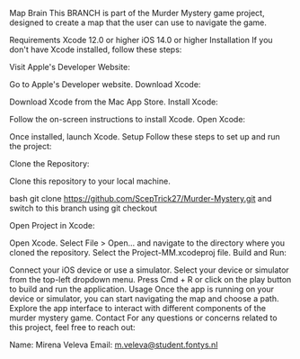 Map Brain
This BRANCH is part of the Murder Mystery game project, designed to create a map that the user can use to navigate the game.

Requirements
Xcode 12.0 or higher
iOS 14.0 or higher
Installation
If you don't have Xcode installed, follow these steps:

Visit Apple's Developer Website:

Go to Apple's Developer website.
Download Xcode:

Download Xcode from the Mac App Store.
Install Xcode:

Follow the on-screen instructions to install Xcode.
Open Xcode:

Once installed, launch Xcode.
Setup
Follow these steps to set up and run the project:

Clone the Repository:

Clone this repository to your local machine.

bash git clone https://github.com/ScepTrick27/Murder-Mystery.git and switch to this branch using git checkout

Open Project in Xcode:

Open Xcode.
Select File > Open... and navigate to the directory where you cloned the repository. Select the Project-MM.xcodeproj file.
Build and Run:

Connect your iOS device or use a simulator.
Select your device or simulator from the top-left dropdown menu.
Press Cmd + R or click on the play button to build and run the application.
Usage
Once the app is running on your device or simulator, you can start navigating the map and choose a path.
Explore the app interface to interact with different components of the murder mystery game.
Contact
For any questions or concerns related to this project, feel free to reach out:

Name: Mirena Veleva
Email: m.veleva@student.fontys.nl
